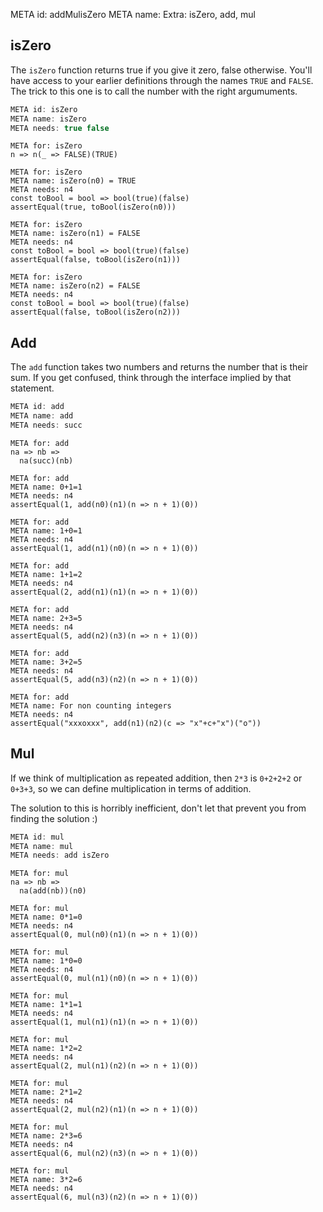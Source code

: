 META id: addMulisZero
META name: Extra: isZero, add, mul

isZero
------

The `isZero` function returns true if you give it zero, false otherwise.
You'll have access to your earlier definitions through the names `TRUE` and `FALSE`.
The trick to this one is to call the number with the right argumuments.

```js
META id: isZero
META name: isZero
META needs: true false
```

```solution
META for: isZero
n => n(_ => FALSE)(TRUE)
```

```test
META for: isZero
META name: isZero(n0) = TRUE
META needs: n4
const toBool = bool => bool(true)(false)
assertEqual(true, toBool(isZero(n0)))
```

```test
META for: isZero
META name: isZero(n1) = FALSE
META needs: n4
const toBool = bool => bool(true)(false)
assertEqual(false, toBool(isZero(n1)))
```

```test
META for: isZero
META name: isZero(n2) = FALSE
META needs: n4
const toBool = bool => bool(true)(false)
assertEqual(false, toBool(isZero(n2)))
```


Add
---

The `add` function takes two numbers and returns the number that is their sum.
If you get confused, think through the interface implied by that statement.


```js
META id: add
META name: add
META needs: succ
```

```solution
META for: add
na => nb =>
  na(succ)(nb)
```

```test
META for: add
META name: 0+1=1
META needs: n4
assertEqual(1, add(n0)(n1)(n => n + 1)(0))
```
```test
META for: add
META name: 1+0=1
META needs: n4
assertEqual(1, add(n1)(n0)(n => n + 1)(0))
```
```test
META for: add
META name: 1+1=2
META needs: n4
assertEqual(2, add(n1)(n1)(n => n + 1)(0))
```
```test
META for: add
META name: 2+3=5
META needs: n4
assertEqual(5, add(n2)(n3)(n => n + 1)(0))
```
```test
META for: add
META name: 3+2=5
META needs: n4
assertEqual(5, add(n3)(n2)(n => n + 1)(0))
```
```test
META for: add
META name: For non counting integers
META needs: n4
assertEqual("xxxoxxx", add(n1)(n2)(c => "x"+c+"x")("o"))
```


Mul
---

If we think of multiplication as repeated addition,
then `2*3` is `0+2+2+2` or `0+3+3`, so we can define
multiplication in terms of addition.

The solution to this is horribly inefficient,
don't let that prevent you from finding the solution :)

```js
META id: mul
META name: mul
META needs: add isZero
```

```solution
META for: mul
na => nb =>
  na(add(nb))(n0)
```

```test
META for: mul
META name: 0*1=0
META needs: n4
assertEqual(0, mul(n0)(n1)(n => n + 1)(0))
```
```test
META for: mul
META name: 1*0=0
META needs: n4
assertEqual(0, mul(n1)(n0)(n => n + 1)(0))
```
```test
META for: mul
META name: 1*1=1
META needs: n4
assertEqual(1, mul(n1)(n1)(n => n + 1)(0))
```
```test
META for: mul
META name: 1*2=2
META needs: n4
assertEqual(2, mul(n1)(n2)(n => n + 1)(0))
```
```test
META for: mul
META name: 2*1=2
META needs: n4
assertEqual(2, mul(n2)(n1)(n => n + 1)(0))
```
```test
META for: mul
META name: 2*3=6
META needs: n4
assertEqual(6, mul(n2)(n3)(n => n + 1)(0))
```
```test
META for: mul
META name: 3*2=6
META needs: n4
assertEqual(6, mul(n3)(n2)(n => n + 1)(0))
```
